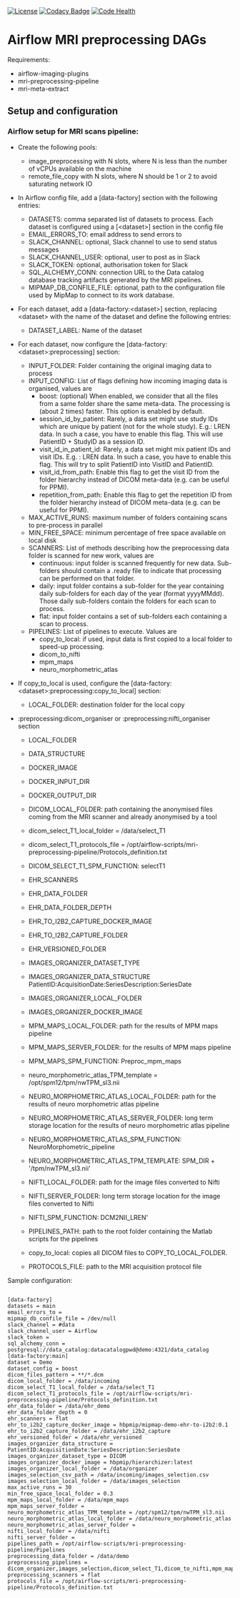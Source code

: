 [![License](https://img.shields.io/badge/license-Apache--2.0-blue.svg)](https://github.com/LREN-CHUV/data-factory-airflow-dags/blob/master/LICENSE) [![Codacy Badge](https://api.codacy.com/project/badge/Grade/8c5c9dc3cfb8492f870369c973f3cc8c)](https://www.codacy.com/app/hbp-mip/data-factory-airflow-dags?utm_source=github.com&amp;utm_medium=referral&amp;utm_content=LREN-CHUV/data-factory-airflow-dags&amp;utm_campaign=Badge_Grade) [![Code Health](https://landscape.io/github/LREN-CHUV/data-factory-airflow-dags/master/landscape.svg?style=flat)](https://landscape.io/github/LREN-CHUV/data-factory-airflow-dags/master)

# Airflow MRI preprocessing DAGs

Requirements:

* airflow-imaging-plugins
* mri-preprocessing-pipeline
* mri-meta-extract

## Setup and configuration

### Airflow setup for MRI scans pipeline:

* Create the following pools:
   * image_preprocessing with N slots, where N is less than the number of vCPUs available on the machine
   * remote_file_copy with N slots, where N should be 1 or 2 to avoid saturating network IO


* In Airflow config file, add a [data-factory] section with the following entries:
   * DATASETS: comma separated list of datasets to process. Each dataset is configured using a [&lt;dataset&gt;] section in the config file
   * EMAIL_ERRORS_TO: email address to send errors to
   * SLACK_CHANNEL: optional, Slack channel to use to send status messages
   * SLACK_CHANNEL_USER: optional, user to post as in Slack
   * SLACK_TOKEN: optional, authorisation token for Slack
   * SQL_ALCHEMY_CONN: connection URL to the Data catalog database tracking artifacts generated by the MRI pipelines.
   * MIPMAP_DB_CONFILE_FILE: optional, path to the configuration file used by MipMap to connect to its work database.


* For each dataset, add a [data-factory:&lt;dataset&gt;] section, replacing &lt;dataset&gt; with the name of the dataset and define the following entries:
   * DATASET_LABEL: Name of the dataset


* For each dataset, now configure the [data-factory:&lt;dataset&gt;:preprocessing] section:
   * INPUT_FOLDER: Folder containing the original imaging data to process
   * INPUT_CONFIG: List of flags defining how incoming imaging data is organised, values are
      * boost: (optional) When enabled, we consider that all the files from a same folder share the same meta-data. The processing is (about 2 times) faster. This option is enabled by default.
      * session_id_by_patient: Rarely, a data set might use study IDs which are unique by patient (not for the whole study). E.g.: LREN data. In such a case, you have to enable this flag. This will use PatientID + StudyID as a session ID.
      * visit_id_in_patient_id: Rarely, a data set might mix patient IDs and visit IDs. E.g. : LREN data. In such a case, you have to enable this flag. This will try to split PatientID into VisitID and PatientID.
      * visit_id_from_path: Enable this flag to get the visit ID from the folder hierarchy instead of DICOM meta-data (e.g. can be useful for PPMI).
      * repetition_from_path: Enable this flag to get the repetition ID from the folder hierarchy instead of DICOM meta-data (e.g. can be useful for PPMI).
   * MAX_ACTIVE_RUNS: maximum number of folders containing scans to pre-process in parallel
   * MIN_FREE_SPACE: minimum percentage of free space available on local disk
   * SCANNERS: List of methods describing how the preprocessing data folder is scanned for new work, values are
      * continuous: input folder is scanned frequently for new data. Sub-folders should contain a .ready file to indicate that processing can be performed on that folder.
      * daily: input folder contains a sub-folder for the year containing daily sub-folders for each day of the year (format yyyyMMdd). Those daily sub-folders contain the folders for each scan to process.
      * flat: input folder contains a set of sub-folders each containing a scan to process.
   * PIPELINES: List of pipelines to execute. Values are
      * copy_to_local: if used, input data is first copied to a local folder to speed-up processing.
      * dicom_to_nifti
      * mpm_maps
      * neuro_morphometric_atlas


* If copy_to_local is used, configure the [data-factory:&lt;dataset&gt;:preprocessing:copy_to_local] section:
   * LOCAL_FOLDER: destination folder for the local copy

* :preprocessing:dicom_organiser or :preprocessing:nifti_organiser section
     * LOCAL_FOLDER
     * DATA_STRUCTURE
     * DOCKER_IMAGE
     * DOCKER_INPUT_DIR
     * DOCKER_OUTPUT_DIR

   * DICOM_LOCAL_FOLDER: path containing the anonymised files coming from the MRI scanner and already anonymised by a tool
   * dicom_select_T1_local_folder = /data/select_T1
   * dicom_select_T1_protocols_file = /opt/airflow-scripts/mri-preprocessing-pipeline/Protocols_definition.txt
   * DICOM_SELECT_T1_SPM_FUNCTION: selectT1
   * EHR_SCANNERS
   * EHR_DATA_FOLDER
   * EHR_DATA_FOLDER_DEPTH
   * EHR_TO_I2B2_CAPTURE_DOCKER_IMAGE
   * EHR_TO_I2B2_CAPTURE_FOLDER
   * EHR_VERSIONED_FOLDER
   * IMAGES_ORGANIZER_DATASET_TYPE
   * IMAGES_ORGANIZER_DATA_STRUCTURE PatientID:AcquisitionDate:SeriesDescription:SeriesDate
   * IMAGES_ORGANIZER_LOCAL_FOLDER
   * IMAGES_ORGANIZER_DOCKER_IMAGE
   * MPM_MAPS_LOCAL_FOLDER: path for the results of MPM maps pipeline
   * MPM_MAPS_SERVER_FOLDER: for the results of MPM maps pipeline
   * MPM_MAPS_SPM_FUNCTION: Preproc_mpm_maps
   * neuro_morphometric_atlas_TPM_template = /opt/spm12/tpm/nwTPM_sl3.nii
   * NEURO_MORPHOMETRIC_ATLAS_LOCAL_FOLDER: path for the results of neuro morphometric atlas pipeline
   * NEURO_MORPHOMETRIC_ATLAS_SERVER_FOLDER: long term storage location for the results of neuro morphometric atlas pipeline
   * NEURO_MORPHOMETRIC_ATLAS_SPM_FUNCTION: NeuroMorphometric_pipeline
   * NEURO_MORPHOMETRIC_ATLAS_TPM_TEMPLATE: SPM_DIR + '/tpm/nwTPM_sl3.nii'
   * NIFTI_LOCAL_FOLDER: path for the image files converted to Nifti
   * NIFTI_SERVER_FOLDER: long term storage location for the image files converted to Nifti
   * NIFTI_SPM_FUNCTION: DCM2NII_LREN'
   * PIPELINES_PATH: path to the root folder containing the Matlab scripts for the pipelines
   * copy_to_local: copies all DICOM files to COPY_TO_LOCAL_FOLDER.
   * PROTOCOLS_FILE: path to the MRI acquisition protocol file

Sample configuration:

```

[data-factory]
datasets = main
email_errors_to =
mipmap_db_confile_file = /dev/null
slack_channel = #data
slack_channel_user = Airflow
slack_token =
sql_alchemy_conn = postgresql://data_catalog:datacatalogpwd@demo:4321/data_catalog
[data-factory:main]
dataset = Demo
dataset_config = boost
dicom_files_pattern = **/*.dcm
dicom_local_folder = /data/incoming
dicom_select_T1_local_folder = /data/select_T1
dicom_select_T1_protocols_file = /opt/airflow-scripts/mri-preprocessing-pipeline/Protocols_definition.txt
ehr_data_folder = /data/ehr_demo
ehr_data_folder_depth = 0
ehr_scanners = flat
ehr_to_i2b2_capture_docker_image = hbpmip/mipmap-demo-ehr-to-i2b2:0.1
ehr_to_i2b2_capture_folder = /data/ehr_i2b2_capture
ehr_versioned_folder = /data/ehr_versioned
images_organizer_data_structure = PatientID:AcquisitionDate:SeriesDescription:SeriesDate
images_organizer_dataset_type = DICOM
images_organizer_docker_image = hbpmip/hierarchizer:latest
images_organizer_local_folder = /data/organizer
images_selection_csv_path = /data/incoming/images_selection.csv
images_selection_local_folder = /data/images_selection
max_active_runs = 30
min_free_space_local_folder = 0.3
mpm_maps_local_folder = /data/mpm_maps
mpm_maps_server_folder =
neuro_morphometric_atlas_TPM_template = /opt/spm12/tpm/nwTPM_sl3.nii
neuro_morphometric_atlas_local_folder = /data/neuro_morphometric_atlas
neuro_morphometric_atlas_server_folder =
nifti_local_folder = /data/nifti
nifti_server_folder =
pipelines_path = /opt/airflow-scripts/mri-preprocessing-pipeline/Pipelines
preprocessing_data_folder = /data/demo
preprocessing_pipelines = dicom_organizer,images_selection,dicom_select_T1,dicom_to_nifti,mpm_maps,neuro_morphometric_atlas
preprocessing_scanners = flat
protocols_file = /opt/airflow-scripts/mri-preprocessing-pipeline/Protocols_definition.txt

```
